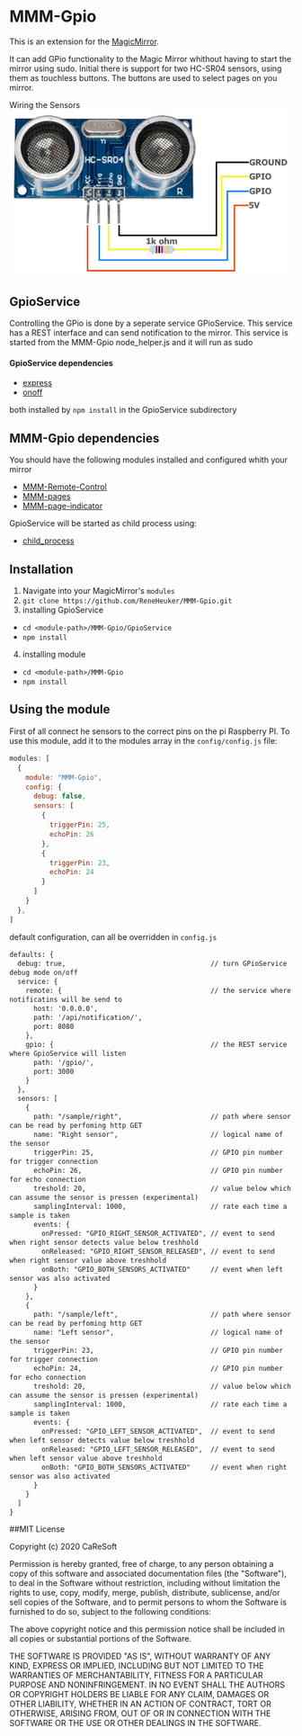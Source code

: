# MMM-Gpio
This is an extension for the [MagicMirror](https://github.com/MichMich/MagicMirror). 

It can add GPio functionality to the Magic Mirror whithout having to start the mirror using sudo.
Initial there is support for two HC-SR04 sensors, using them as touchless buttons. 
The buttons are used to select pages on you mirror.

Wiring the Sensors
![Example: hcsr04.png](images/hcsr04.png)


## GpioService
Controlling the GPio is done by a seperate service GPioService. This service has a REST interface and can send notification to the mirror.
This service is started from the MMM-Gpio node_helper.js and it will run as sudo

#### GpioService dependencies 
- [express](https://www.npmjs.com/package/express)
- [onoff](https://www.npmjs.com/package/onoff)

both installed by `npm install` in the GpioService subdirectory 


## MMM-Gpio dependencies
You should have the following modules installed and configured whith your mirror

- [MMM-Remote-Control](https://github.com/Jopyth/MMM-Remote-Control)
- [MMM-pages](https://github.com/edward-shen/MMM-pages)
- [MMM-page-indicator](https://github.com/edward-shen/MMM-page-indicator)


GpioService will be started as child process using:
- [child_process](https://nodejs.org/api/child_process.html)


## Installation
1. Navigate into your MagicMirror's `modules`  
2. `git clone https://github.com/ReneHeuker/MMM-Gpio.git`
3. installing GpioService
- `cd <module-path>/MMM-Gpio/GpioService`
- `npm install`
4. installing module
- `cd <module-path>/MMM-Gpio`
- `npm install` 

## Using the module
First of all connect he sensors to the correct pins on the pi Raspberry PI. 
To use this module, add it to the modules array in the `config/config.js` file:
````javascript
modules: [
  {
    module: "MMM-Gpio",
    config: {
      debug: false,
      sensors: [
        {
          triggerPin: 25,
          echoPin: 26
        },
        {
          triggerPin: 23,
          echoPin: 24
        }
      ] 
    } 
  },
]
````
default configuration, can all be overridden in `config.js` 
````
defaults: {
  debug: true,                                    // turn GPioService debug mode on/off
  service: {
    remote: {                                     // the service where notificatins will be send to
      host: '0.0.0.0',
      path: '/api/notification/',
      port: 8080
    },
    gpio: {                                       // the REST service where GpioService will listen 
      path: '/gpio/',
      port: 3000
    }
  },
  sensors: [
    {
      path: "/sample/right",                      // path where sensor can be read by perfoming http GET 
      name: "Right sensor",                       // logical name of the sensor
      triggerPin: 25,                             // GPIO pin number for trigger connection
      echoPin: 26,                                // GPIO pin number for echo connection
      treshold: 20,                               // value below which can assume the sensor is pressen (experimental)
      samplingInterval: 1000,                     // rate each time a sample is taken 
      events: {
        onPressed: "GPIO_RIGHT_SENSOR_ACTIVATED", // event to send when right sensor detects value below treshhold
        onReleased: "GPIO_RIGHT_SENSOR_RELEASED", // event to send when right sensor value above treshhold
        onBoth: "GPIO_BOTH_SENSORS_ACTIVATED"     // event when left sensor was also activated
      }
    },
    {
      path: "/sample/left",                       // path where sensor can be read by perfoming http GET
      name: "Left sensor",                        // logical name of the sensor
      triggerPin: 23,                             // GPIO pin number for trigger connection
      echoPin: 24,                                // GPIO pin number for echo connection
      treshold: 20,                               // value below which can assume the sensor is pressen (experimental)
      samplingInterval: 1000,                     // rate each time a sample is taken
      events: {
        onPressed: "GPIO_LEFT_SENSOR_ACTIVATED",  // event to send when left sensor detects value below treshhold
        onReleased: "GPIO_LEFT_SENSOR_RELEASED",  // event to send when left sensor value above treshhold
        onBoth: "GPIO_BOTH_SENSORS_ACTIVATED"     // event when right sensor was also activated
      }
    }
  ]
}
````

##MIT License

Copyright (c) 2020 CaReSoft

Permission is hereby granted, free of charge, to any person obtaining a copy
of this software and associated documentation files (the "Software"), to deal
in the Software without restriction, including without limitation the rights
to use, copy, modify, merge, publish, distribute, sublicense, and/or sell
copies of the Software, and to permit persons to whom the Software is
furnished to do so, subject to the following conditions:

The above copyright notice and this permission notice shall be included in all
copies or substantial portions of the Software.

THE SOFTWARE IS PROVIDED "AS IS", WITHOUT WARRANTY OF ANY KIND, EXPRESS OR
IMPLIED, INCLUDING BUT NOT LIMITED TO THE WARRANTIES OF MERCHANTABILITY,
FITNESS FOR A PARTICULAR PURPOSE AND NONINFRINGEMENT. IN NO EVENT SHALL THE
AUTHORS OR COPYRIGHT HOLDERS BE LIABLE FOR ANY CLAIM, DAMAGES OR OTHER
LIABILITY, WHETHER IN AN ACTION OF CONTRACT, TORT OR OTHERWISE, ARISING FROM,
OUT OF OR IN CONNECTION WITH THE SOFTWARE OR THE USE OR OTHER DEALINGS IN THE
SOFTWARE.

